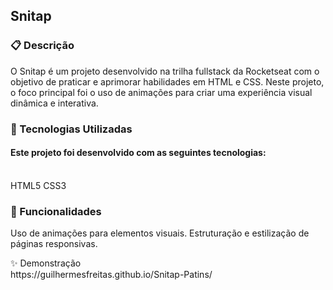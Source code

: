 <h2>Snitap</h2>

<h3>📋 Descrição </h3>

O Snitap é um projeto desenvolvido na trilha fullstack da Rocketseat com o objetivo de praticar e aprimorar habilidades em HTML e CSS. Neste projeto, o foco principal foi o uso de animações para criar uma experiência visual dinâmica e interativa.
<br>

<h3>🚀 Tecnologias Utilizadas</h3>

<h4>Este projeto foi desenvolvido com as seguintes tecnologias:</h4>
<br>
HTML5
CSS3
<br>
<h3>🔧 Funcionalidades</h3>

 Uso de animações para elementos visuais.
 Estruturação e estilização de páginas responsivas.
<br>

 </h3>✨ Demonstração </h3>
 <br>
 https://guilhermesfreitas.github.io/Snitap-Patins/
